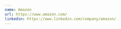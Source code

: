 ```yaml
---
name: Amazon
url: https://www.amazon.com/
linkedin: https://www.linkedin.com/company/amazon/
---
```


